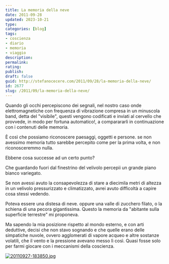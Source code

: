 ```yaml
---
title: La memoria della neve
date: 2011-09-28
updated: 2023-10-21
type: 
categories: [blog]
tags:
- coscienza
- diario
- memoria
- viaggio
description: 
permalink: 
rating: 
publish: 
draft: false
guid: http://stefanocecere.com/2011/09/28/la-memoria-della-neve/
id: 2677
slug: /2011/09/la-memoria-della-neve/
---
```


Quando gli occhi percepiscono dei segnali, nel nostro caso onde elettromagnetiche con frequenza di vibrazione compresa in un minuscola band, detta del "visibile", questi vengono codificati e inviati al cervello che provvede, in modo per fortuna automatico!, a comparararli in continuazione con i contenuti delle memoria.
  
È così che possiamo riconoscere paesaggi, oggetti e persone. se non avessimo memoria tutto sarebbe percepito come per la prima volta, e non riconosceremmo nulla.
  
Ebbene cosa successe ad un certo punto?
  
Che guardando fuori dal finestrino del velivolo percepii un grande piano bianco variegato.
  
Se non avessi avuto la consapevolezza di stare a diecimila metri di altezza in un velivolo pressurizzato e climatizzato, avrei avuto difficoltà a capire cosa stessi vedendo.
  
Poteva essere una distesa di neve. oppure una valle di zucchero filato, o la schiena di una pecora gigantissima. Questo la memoria da "abitante sulla superficie terrestre" mi proponeva.
  
Ma sapendo la mia posizione rispetto al mondo esterno, e con arti deduttive, decisi che non stavo sognando e che quelle erano delle simpatiche nuvole, ovvero agglomerati di vapore acqueo e altre sostanze volatili, che il vento e la pressione avevano messo lì così. Quasi fosse solo per farmi giocare con i meccanismi della coscienza.

[<img src="http://stefanocecere.com/wp-content/uploads/sites/3/2011/09/20110927-183850.jpg" alt="20110927-183850.jpg" class="alignnone size-full" />](http://stefanocecere.com/wp-content/uploads/sites/3/2011/09/20110927-183850.jpg)